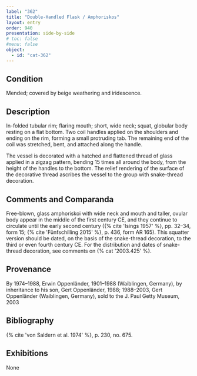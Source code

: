 ```yaml
---
label: "362"
title: "Double-Handled Flask / Amphoriskos"
layout: entry
order: 940
presentation: side-by-side
# toc: false
#menu: false 
object:
  - id: "cat-362"
---
```


## Condition

Mended; covered by beige weathering and iridescence.

## Description

In-folded tubular rim; flaring mouth; short, wide neck; squat, globular body resting on a flat bottom. Two coil handles applied on the shoulders and ending on the rim, forming a small protruding tab. The remaining end of the coil was stretched, bent, and attached along the handle.

The vessel is decorated with a hatched and flattened thread of glass applied in a zigzag pattern, bending 15 times all around the body, from the height of the handles to the bottom. The relief rendering of the surface of the decorative thread ascribes the vessel to the group with snake-thread decoration.

## Comments and Comparanda

Free-blown, glass amphoriskoi with wide neck and mouth and taller, ovular body appear in the middle of the first century CE, and they continue to circulate until the early second century ({% cite 'Isings 1957' %}, pp. 32–34, form 15; {% cite 'Fünfschilling 2015' %}, p. 436, form AR 165). This squatter version should be dated, on the basis of the snake-thread decoration, to the third or even fourth century CE. For the distribution and dates of snake-thread decoration, see comments on {% cat '2003.425' %}.

## Provenance

By 1974–1988, Erwin Oppenländer, 1901–1988 (Waiblingen, Germany), by inheritance to his son, Gert Oppenländer, 1988; 1988–2003, Gert Oppenländer (Waiblingen, Germany), sold to the J. Paul Getty Museum, 2003

## Bibliography

{% cite 'von Saldern et al. 1974' %}, p. 230, no. 675.

## Exhibitions

None